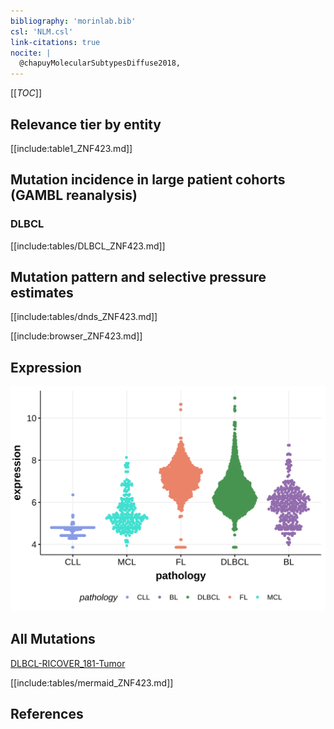 ```yaml
---
bibliography: 'morinlab.bib'
csl: 'NLM.csl'
link-citations: true
nocite: |
  @chapuyMolecularSubtypesDiffuse2018, 
---
```

[[_TOC_]]


## Relevance tier by entity

[[include:table1_ZNF423.md]]

## Mutation incidence in large patient cohorts (GAMBL reanalysis)

### DLBCL
[[include:tables/DLBCL_ZNF423.md]]

## Mutation pattern and selective pressure estimates

[[include:tables/dnds_ZNF423.md]]




[[include:browser_ZNF423.md]]

## Expression
![](images/gene_expression/ZNF423_by_pathology.svg)
<!-- ORIGIN: chapuyMolecularSubtypesDiffuse2018b -->
<!-- DLBCL: chapuyMolecularSubtypesDiffuse2018b -->

## All Mutations

[DLBCL-RICOVER_181-Tumor](https://bcgsc.ca/downloads/morinlab/GAMBL/Chapuy_2018/DLBCL-RICOVER_181-Tumor.html)

[[include:tables/mermaid_ZNF423.md]]

## References
